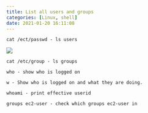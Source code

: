 ```yaml
---
title: List all users and groups
categories: [Linux, shell]
date: 2021-01-20 16:11:08
---
```


`cat /ect/passwd - ls users`

![](/images/list-user-group.jpeg)

 <!-- more -->

`cat /etc/group - ls groups`

`who - show who is logged on`

`w - Show who is logged on and what they are doing.`

`whoami - print effective userid`

`groups ec2-user - check which groups ec2-user in`
